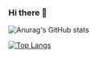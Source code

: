 ### Hi there 👋

<!--
**Shy2593666979/Shy2593666979** is a ✨ _special_ ✨ repository because its `README.md` (this file) appears on your GitHub profile.

Here are some ideas to get you started:

- 🔭 I’m currently working on ...
- 🌱 I’m currently learning ...
- 👯 I’m looking to collaborate on ...
- 🤔 I’m looking for help with ...
- 💬 Ask me about ...
- 📫 How to reach me: ...
- 😄 Pronouns: ...
- ⚡ Fun fact: ...
-->

![Anurag's GitHub stats](https://github-readme-stats.vercel.app/api?username=Shy2593666979&show_icons=true&theme=tokyonight)

[![Top Langs](https://github-readme-stats.vercel.app/api/top-langs/?username=Shy2593666979)](https://github.com/Shy2593666979/github-readme-stats)
